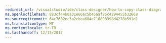 ```yaml
---
redirect_url: /visualstudio/ide/class-designer/how-to-copy-class-diagram-elements-to-a-microsoft-office-document
ms.openlocfilehash: 883cf44b0a31e66ac5b45aaf25c4294455b32668
ms.sourcegitcommit: 64c7682ec3a2cbea684e716803398d4278b591d1
ms.translationtype: MT
ms.contentlocale: tr-TR
ms.lasthandoff: 12/15/2017
---
```

